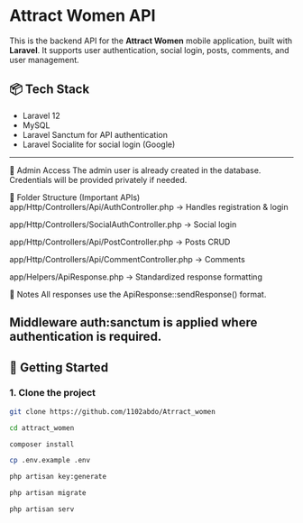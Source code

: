 # Attract Women API

This is the backend API for the **Attract Women** mobile application, built with **Laravel**. It supports user authentication, social login, posts, comments, and user management.

## 📦 Tech Stack

- Laravel 12
- MySQL
- Laravel Sanctum for API authentication
- Laravel Socialite for social login (Google)

---
👤 Admin Access
The admin user is already created in the database. Credentials will be provided privately if needed.

📂 Folder Structure (Important APIs)
app/Http/Controllers/Api/AuthController.php → Handles registration & login

app/Http/Controllers/SocialAuthController.php → Social login

app/Http/Controllers/Api/PostController.php → Posts CRUD

app/Http/Controllers/Api/CommentController.php → Comments

app/Helpers/ApiResponse.php → Standardized response formatting

📌 Notes
All responses use the ApiResponse::sendResponse() format.

Middleware auth:sanctum is applied where authentication is required.
---
## 🚀 Getting Started

### 1. Clone the project

```bash
git clone https://github.com/1102abdo/Atrract_women

cd attract_women

composer install

cp .env.example .env

php artisan key:generate

php artisan migrate

php artisan serv




